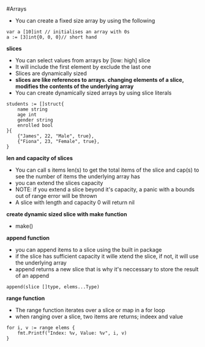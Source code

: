 #Arrays
- You can create a fixed size array by using the following
```
var a [10]int // initialises an array with 0s
a := [3]int{0, 0, 0}// short hand
```
**slices**
- You can select values from arrays by [low: high] slice
- It will include the first element by exclude the last one
- Slices are dynamically sized
- **slices are like references to arrays. changing elements of a slice, modifies the contents of the underlying array**
- You can create dynamically sized arrays by using slice literals
```
students := []struct{
    name string
    age int
    gender string
    enrolled bool
}{
    {"James", 22, "Male", true},
    {"Fiona", 23, "Female", true},
}
```

**len and capacity of slices**
- You can call s items len(s) to get the total items of the slice and cap(s) to see the number of items the underlying array has
- you can extend the slices capacity
- NOTE: if you extend a slice beyond it's capacity, a panic with a bounds out of range error will be thrown
- A slice with length and capacity 0 will return nil

**create dynamic sized  slice with make function**
- make()

**append function**
- you can append items to a slice using the built in package
- if the slice has sufficient capacity it wille xtend the slice, if not, it will use the underlying array
- append returns a new slice that is why it's neccessary to store the result of an append
```
append(slice []type, elems...Type)
```

**range function**
- The range function iterates over a slice or map in a for loop
- when ranging over a slice, two items are returns; indeex and value
```
for i, v := range elems {
    fmt.Printf("Index: %v, Value: %v", i, v)
}
```

